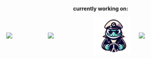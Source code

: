 <div align="center">

 
 **currently working on:**
</div>
<div>
      
</div>
</div>

<div align="center">
 <div style="display: flex; justify-content: space-between; align-items: center;">
    <img src="https://github.com/ji-soft/kubyplexer/blob/main/images/kubyplexernobg.jpg?raw=true" width="90" />
    <img src="https://github.com/ji-soft/ji_ui/blob/master/images/ji_ui_mascot_3.png?raw=true" width="100" />
    <img src="https://github.com/ji-podhead/protobuffctl/blob/main/docs/protobuffctl.png?raw=true" width="100" />
      <img src="https://github.com/ji-soft/ji-soft/blob/main/result1709804787-ezgif.com-resize.gif?raw=true" object-fit="contain" align="right" width="150" />
 </div>
</div>


